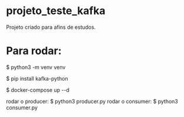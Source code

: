# projeto_teste_kafka
Projeto criado para afins de estudos. 


# Para rodar:
$ python3 -m venv venv

$ pip install kafka-python

$ docker-compose up --d

rodar o producer: $ python3 producer.py
rodar o consumer: $ python3 consumer.py
